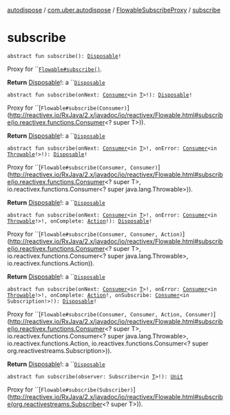 [autodispose](../../index.md) / [com.uber.autodispose](../index.md) / [FlowableSubscribeProxy](index.md) / [subscribe](./subscribe.md)

# subscribe

`abstract fun subscribe(): `[`Disposable`](http://reactivex.io/RxJava/2.x/javadoc/io/reactivex/disposables/Disposable.html)`!`

Proxy for ``[`Flowable#subscribe()`](http://reactivex.io/RxJava/2.x/javadoc/io/reactivex/Flowable.html#subscribe()).

**Return**
[Disposable](http://reactivex.io/RxJava/2.x/javadoc/io/reactivex/disposables/Disposable.html)!: a ``[`Disposable`](http://reactivex.io/RxJava/2.x/javadoc/io/reactivex/disposables/Disposable.html)

`abstract fun subscribe(onNext: `[`Consumer`](http://reactivex.io/RxJava/2.x/javadoc/io/reactivex/functions/Consumer.html)`<in `[`T`](index.md#T)`>!): `[`Disposable`](http://reactivex.io/RxJava/2.x/javadoc/io/reactivex/disposables/Disposable.html)`!`

Proxy for ``[`Flowable#subscribe(Consumer)`](http://reactivex.io/RxJava/2.x/javadoc/io/reactivex/Flowable.html#subscribe(io.reactivex.functions.Consumer<? super T>)).

**Return**
[Disposable](http://reactivex.io/RxJava/2.x/javadoc/io/reactivex/disposables/Disposable.html)!: a ``[`Disposable`](http://reactivex.io/RxJava/2.x/javadoc/io/reactivex/disposables/Disposable.html)

`abstract fun subscribe(onNext: `[`Consumer`](http://reactivex.io/RxJava/2.x/javadoc/io/reactivex/functions/Consumer.html)`<in `[`T`](index.md#T)`>!, onError: `[`Consumer`](http://reactivex.io/RxJava/2.x/javadoc/io/reactivex/functions/Consumer.html)`<in `[`Throwable`](https://kotlinlang.org/api/latest/jvm/stdlib/kotlin/-throwable/index.html)`!>!): `[`Disposable`](http://reactivex.io/RxJava/2.x/javadoc/io/reactivex/disposables/Disposable.html)`!`

Proxy for ``[`Flowable#subscribe(Consumer, Consumer)`](http://reactivex.io/RxJava/2.x/javadoc/io/reactivex/Flowable.html#subscribe(io.reactivex.functions.Consumer<? super T>, io.reactivex.functions.Consumer<? super java.lang.Throwable>)).

**Return**
[Disposable](http://reactivex.io/RxJava/2.x/javadoc/io/reactivex/disposables/Disposable.html)!: a ``[`Disposable`](http://reactivex.io/RxJava/2.x/javadoc/io/reactivex/disposables/Disposable.html)

`abstract fun subscribe(onNext: `[`Consumer`](http://reactivex.io/RxJava/2.x/javadoc/io/reactivex/functions/Consumer.html)`<in `[`T`](index.md#T)`>!, onError: `[`Consumer`](http://reactivex.io/RxJava/2.x/javadoc/io/reactivex/functions/Consumer.html)`<in `[`Throwable`](https://kotlinlang.org/api/latest/jvm/stdlib/kotlin/-throwable/index.html)`!>!, onComplete: `[`Action`](http://reactivex.io/RxJava/2.x/javadoc/io/reactivex/functions/Action.html)`!): `[`Disposable`](http://reactivex.io/RxJava/2.x/javadoc/io/reactivex/disposables/Disposable.html)`!`

Proxy for ``[`Flowable#subscribe(Consumer, Consumer, Action)`](http://reactivex.io/RxJava/2.x/javadoc/io/reactivex/Flowable.html#subscribe(io.reactivex.functions.Consumer<? super T>, io.reactivex.functions.Consumer<? super java.lang.Throwable>, io.reactivex.functions.Action)).

**Return**
[Disposable](http://reactivex.io/RxJava/2.x/javadoc/io/reactivex/disposables/Disposable.html)!: a ``[`Disposable`](http://reactivex.io/RxJava/2.x/javadoc/io/reactivex/disposables/Disposable.html)

`abstract fun subscribe(onNext: `[`Consumer`](http://reactivex.io/RxJava/2.x/javadoc/io/reactivex/functions/Consumer.html)`<in `[`T`](index.md#T)`>!, onError: `[`Consumer`](http://reactivex.io/RxJava/2.x/javadoc/io/reactivex/functions/Consumer.html)`<in `[`Throwable`](https://kotlinlang.org/api/latest/jvm/stdlib/kotlin/-throwable/index.html)`!>!, onComplete: `[`Action`](http://reactivex.io/RxJava/2.x/javadoc/io/reactivex/functions/Action.html)`!, onSubscribe: `[`Consumer`](http://reactivex.io/RxJava/2.x/javadoc/io/reactivex/functions/Consumer.html)`<in Subscription!>!): `[`Disposable`](http://reactivex.io/RxJava/2.x/javadoc/io/reactivex/disposables/Disposable.html)`!`

Proxy for ``[`Flowable#subscribe(Consumer, Consumer, Action, Consumer)`](http://reactivex.io/RxJava/2.x/javadoc/io/reactivex/Flowable.html#subscribe(io.reactivex.functions.Consumer<? super T>, io.reactivex.functions.Consumer<? super java.lang.Throwable>, io.reactivex.functions.Action, io.reactivex.functions.Consumer<? super org.reactivestreams.Subscription>)).

**Return**
[Disposable](http://reactivex.io/RxJava/2.x/javadoc/io/reactivex/disposables/Disposable.html)!: a ``[`Disposable`](http://reactivex.io/RxJava/2.x/javadoc/io/reactivex/disposables/Disposable.html)

`abstract fun subscribe(observer: Subscriber<in `[`T`](index.md#T)`>!): `[`Unit`](https://kotlinlang.org/api/latest/jvm/stdlib/kotlin/-unit/index.html)

Proxy for ``[`Flowable#subscribe(Subscriber)`](http://reactivex.io/RxJava/2.x/javadoc/io/reactivex/Flowable.html#subscribe(org.reactivestreams.Subscriber<? super T>)).


